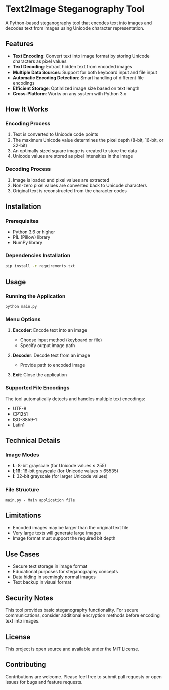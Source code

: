 # Text2Image Steganography Tool

A Python-based steganography tool that encodes text into images and decodes text from images using Unicode character representation.

## Features

- **Text Encoding**: Convert text into image format by storing Unicode characters as pixel values
- **Text Decoding**: Extract hidden text from encoded images
- **Multiple Data Sources**: Support for both keyboard input and file input
- **Automatic Encoding Detection**: Smart handling of different file encodings
- **Efficient Storage**: Optimized image size based on text length
- **Cross-Platform**: Works on any system with Python 3.x

## How It Works

### Encoding Process
1. Text is converted to Unicode code points
2. The maximum Unicode value determines the pixel depth (8-bit, 16-bit, or 32-bit)
3. An optimally sized square image is created to store the data
4. Unicode values are stored as pixel intensities in the image

### Decoding Process
1. Image is loaded and pixel values are extracted
2. Non-zero pixel values are converted back to Unicode characters
3. Original text is reconstructed from the character codes

## Installation

### Prerequisites
- Python 3.6 or higher
- PIL (Pillow) library
- NumPy library

### Dependencies Installation
```bash
pip install -r requirements.txt
```

## Usage

### Running the Application
```bash
python main.py
```

### Menu Options

1. **Encoder**: Encode text into an image
   - Choose input method (keyboard or file)
   - Specify output image path

2. **Decoder**: Decode text from an image
   - Provide path to encoded image

3. **Exit**: Close the application

### Supported File Encodings
The tool automatically detects and handles multiple text encodings:
- UTF-8
- CP1251
- ISO-8859-1
- Latin1

## Technical Details

### Image Modes
- **L**: 8-bit grayscale (for Unicode values ≤ 255)
- **I;16**: 16-bit grayscale (for Unicode values ≤ 65535)
- **I**: 32-bit grayscale (for larger Unicode values)

### File Structure
```
main.py - Main application file
```

## Limitations

- Encoded images may be larger than the original text file
- Very large texts will generate large images
- Image format must support the required bit depth

## Use Cases

- Secure text storage in image format
- Educational purposes for steganography concepts
- Data hiding in seemingly normal images
- Text backup in visual format

## Security Notes

This tool provides basic steganography functionality. For secure communications, consider additional encryption methods before encoding text into images.

## License

This project is open source and available under the MIT License.

## Contributing

Contributions are welcome. Please feel free to submit pull requests or open issues for bugs and feature requests.
